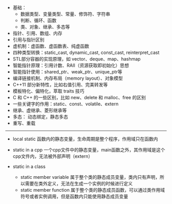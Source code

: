* 基础： 
  * 数据类型、变量类型、常量、修饰符、字符串
  * 判断、循环、函数
  * 类、对象、继承、多态等
* 指针、引用、数组、内存
* 引用与指针区别
* 虚机制：虚函数、虚函数表、纯虚函数
* 四种类型转换：static_cast, dynamic_cast, const_cast, reinterpret_cast
* STL部分容器的实现原理，如 vector、deque、map、hashmap
* 智能指针原理：引用计数、RAII（资源获取即初始化）思想
* 智能指针使用：shared_ptr、weak_ptr、unique_ptr等
* 编译链接机制、内存布局（memory layout）、对象模型
* C++11 部分新特性，比如右值引用、完美转发等
* 模板特化、偏特化，萃取 traits 技巧
* C 和 C++ 的一些区别，比如 new、delete 和 malloc、free 的区别
* 一些关键字的作用：static、const、volatile、extern
* 继承、虚继承、菱形继承等
* 多态： 动态绑定，静态多态
* 重写、重载

----------------





- local static	函数内的静态变量，生命周期是整个程序，作用域只在函数内

- static in a cpp       一个cpp文件中的静态变量，main函数之外，其作用域是这个cpp文件内，无法被外部声明（extern）
- static in a class
  - static member variable	属于整个类的静态成员变量，类内只有声明，所以需要在类外定义，无法在生成一个实例的时候进行定义
  - static member function    属于整个类的静态成员函数，可以通过类作用域符号或者实例调用，但是函数内只能使用静态成员变量
